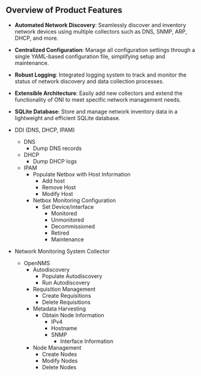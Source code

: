 # 

## Overview of Product Features

- **Automated Network Discovery**: Seamlessly discover and inventory network devices using multiple collectors such as DNS, SNMP, ARP, DHCP, and more.
- **Centralized Configuration**: Manage all configuration settings through a single YAML-based configuration file, simplifying setup and maintenance.
- **Robust Logging**: Integrated logging system to track and monitor the status of network discovery and data collection processes.
- **Extensible Architecture**: Easily add new collectors and extend the functionality of ONI to meet specific network management needs.
- **SQLite Database**: Store and manage network inventory data in a lightweight and efficient SQLite database.

- DDI (DNS, DHCP, IPAM)
  - DNS
    - Dump DNS records
  - DHCP
    - Dump DHCP logs
  - IPAM
    - Populate Netbox with Host Information
      - Add host
      - Remove Host
      - Modify Host
    - Netbox Monitoring Configuration
      - Set Device/interface
        - Monitored
        - Unmonitored
        - Decommissioned
        - Retired
        - Maintenance
- Network Monitoring System Collector
  - OpenNMS
    - Autodiscovery
      - Populate Autodiscovery
      - Run Autodiscovery
    - Requisition Management
      - Create Requisitions
      - Delete Requisitions
    - Metadata Harvesting
      - Obtain Node Information
        - IPv4
        - Hostname
        - SNMP
          - Interface Information
    - Node Management
      - Create Nodes
      - Modify Nodes
      - Delete Nodes